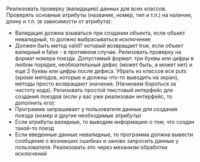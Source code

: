 Реализовать проверку (валидацию) данных для всех классов. Проверять основные атрибуты (название, номер, тип и т.п.) на наличие, длину и т.п. (в зависимости от атрибута):
- Валидация должна взываться при создании объекта, если объект невалидный, то должно выбрасываться исключение
- Должен быть метод valid? который возвращает true, если объект валидный и false - в противном случае.
Релизовать проверку на формат номера поезда. Допустимый формат: три буквы или цифры в любом порядке, необязательный дефис (может быть, а может нет) и еще 2 буквы или цифры после дефиса.
Убрать из классов все puts (кроме методов, которые и должны что-то выводить на экран), методы просто возвращают значения. (Начинаем бороться за чистоту кода).
Релизовать простой текстовый интерфейс для создания поездов (если у вас уже реализован интерфейс, то дополнить его):
- Программа запрашивает у пользователя данные для создания поезда (номер и другие необходимые атрибуты)
- Если атрибуты валидные, то выводим информацию о том, что создан такой-то поезд
- Если введенные данные невалидные, то программа должна вывести сообщение о возникших ошибках и заново запросить данные у пользователя. Реализовать это через механизм обработки исключений
